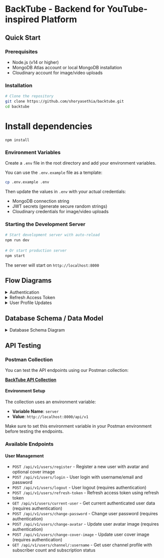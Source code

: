 # BackTube - Backend for YouTube-inspired Platform

## Quick Start

### Prerequisites
- Node.js (v14 or higher)
- MongoDB Atlas account or local MongoDB installation
- Cloudinary account for image/video uploads

### Installation
```bash
# Clone the repository
git clone https://github.com/shoryasethia/backtube.git
cd backtube
```
# Install dependencies
```
npm install
```
### Environment Variables
Create a `.env` file in the root directory and add your environment variables. 

You can use the `.env.example` file as a template:
```bash
cp .env.example .env
```

Then update the values in `.env` with your actual credentials:
- MongoDB connection string
- JWT secrets (generate secure random strings)
- Cloudinary credentials for image/video uploads

### Starting the Development Server
```bash
# Start development server with auto-reload
npm run dev

# Or start production server
npm start
```

The server will start on `http://localhost:8000`

## Flow Diagrams

<details>
<summary>Authentication</summary>

```mermaid
flowchart TD
    A[User Starts] --> B{Action?}
    
    %% Registration Flow
    B -->|Register| C[POST /api/v1/users/register]
    C --> D[Validate Required Fields]
    D --> E{Valid Data?}
    E -->|No| F[Return 400 Error]
    E -->|Yes| G[Check User Exists]
    G --> H{User Exists?}
    H -->|Yes| I[Return 409 Conflict]
    H -->|No| J[Upload Avatar to Cloudinary]
    J --> K{Avatar Upload Success?}
    K -->|No| L[Return 400 Error]
    K -->|Yes| M[Create User in DB]
    M --> N[Return User Data<br/>No Tokens Yet]
    
    %% Login Flow
    B -->|Login| O[POST /api/v1/users/login]
    O --> P[Extract username/email + password]
    P --> Q{Required Fields Present?}
    Q -->|No| R[Return 400 Error]
    Q -->|Yes| S[Find User in DB]
    S --> T{User Found?}
    T -->|No| U[Return 404 Error]
    T -->|Yes| V[Verify Password]
    V --> W{Password Valid?}
    W -->|No| X[Return 401 Error]
    W -->|Yes| Y[Generate Access Token<br/>expires: 1d]
    Y --> Z[Generate Refresh Token<br/>expires: 10d]
    Z --> AA[Save Refresh Token to DB]
    AA --> BB[Set HTTP-Only Cookies<br/>accessToken + refreshToken]
    BB --> CC[Return Success Response<br/>+ User Data + Tokens]
    
    %% Protected Route Access
    B -->|Access Protected Route| DD[Any Protected Endpoint]
    DD --> EE[Auth Middleware: verifyJWT]
    EE --> FF{Access Token in Cookie?}
    FF -->|No| GG{Token in Authorization Header?}
    GG -->|No| HH[Return 401 Unauthorized]
    GG -->|Yes| II[Extract Bearer Token]
    FF -->|Yes| JJ[Extract Cookie Token]
    II --> KK[Verify JWT Signature]
    JJ --> KK
    KK --> LL{Token Valid & Not Expired?}
    LL -->|No| MM[Return 401 Invalid Token]
    LL -->|Yes| NN[Decode User ID from Token]
    NN --> OO[Find User in DB]
    OO --> PP{User Found?}
    PP -->|No| QQ[Return 401 Invalid Token]
    PP -->|Yes| RR[Add User to req.user]
    RR --> SS[Continue to Protected Route]
    
    %% Logout Flow
    B -->|Logout| TT[POST /api/v1/users/logout]
    TT --> UU[Auth Middleware: verifyJWT]
    UU --> VV{Authentication Success?}
    VV -->|No| WW[Return 401 Unauthorized]
    VV -->|Yes| XX[Remove Refresh Token from DB<br/>$unset: refreshToken]
    XX --> YY[Clear accessToken Cookie]
    YY --> ZZ[Clear refreshToken Cookie]
    ZZ --> AAA[Return Success Response]
    
    %% Token Expiry Scenarios
    KK --> BBB{Token Expired?}
    BBB -->|Yes| CCC[JWT Library Throws<br/>TokenExpiredError]
    CCC --> DDD[Return 401 jwt expired]
    BBB -->|No| LL
    
    %% Styling
    classDef errorBox fill:#ffebee,stroke:#f44336,color:#000
    classDef successBox fill:#e8f5e8,stroke:#4caf50,color:#000
    classDef processBox fill:#e3f2fd,stroke:#2196f3,color:#000
    classDef decisionBox fill:#fff3e0,stroke:#ff9800,color:#000
    
    class F,I,L,R,U,X,HH,MM,QQ,WW,DDD errorBox
    class N,CC,SS,AAA successBox
    class C,D,G,J,M,O,P,S,V,Y,Z,AA,BB,DD,EE,II,JJ,KK,NN,OO,RR,TT,UU,XX,YY,ZZ processBox
    class B,E,H,K,Q,T,W,FF,GG,LL,PP,VV,BBB decisionBox
```

</details>

<details>
<summary>Refresh Access Token</summary>

```mermaid
flowchart TD
    A[Client Request] --> B[POST /api/v1/users/refresh-token]
    B --> C[Extract Refresh Token]
    C --> D{Token Source?}
    
    %% Token extraction
    D -->|From Cookie| E[req.cookies.refreshToken]
    D -->|From Body| F[req.body.refreshToken]
    E --> G[incomingRefreshToken]
    F --> G
    
    %% Validation
    G --> H{Token Present?}
    H -->|No| I[Return 401<br/>Unauthorized request]
    H -->|Yes| J[Verify JWT Signature]
    
    %% JWT Verification
    J --> K{Valid JWT?}
    K -->|No| L[JWT Error<br/>Invalid/Malformed]
    K -->|Yes| M[Decode Token Payload]
    
    %% User Validation
    M --> N[Extract User ID<br/>from decoded token]
    N --> O[Find User in Database<br/>User.findById]
    O --> P{User Exists?}
    P -->|No| Q[Return 401<br/>Invalid Refresh token]
    P -->|Yes| R[Compare Tokens]
    
    %% Token Comparison
    R --> S{incomingRefreshToken === user.refreshToken?}
    S -->|No| T[Return 401<br/>Token expired or used]
    S -->|Yes| U[Generate New Tokens]
    
    %% Token Generation
    U --> V[generateAccessAndRefreshTokens<br/>user._id]
    V --> W[Create New Access Token<br/>expires: 1d]
    W --> X[Create New Refresh Token<br/>expires: 10d]
    X --> Y[Save New Refresh Token<br/>to Database]
    
    %% Response
    Y --> Z[Set Cookie Options<br/>httpOnly: true, secure: true]
    Z --> AA[Set accessToken Cookie]
    AA --> BB[Set refreshToken Cookie]
    BB --> CC[Return Response<br/>200 + New Tokens]
    
    %% Error Handling
    J --> DD{JWT Error Type?}
    DD -->|TokenExpiredError| EE[Return 401<br/>jwt expired]
    DD -->|JsonWebTokenError| FF[Return 401<br/>Invalid token]
    DD -->|Other Error| GG[Return 401<br/>Error message]
    
    L --> HH[Return 401<br/>Invalid refresh token]
    EE --> HH
    FF --> HH
    GG --> HH
    
    %% Styling
    classDef errorBox fill:#ffebee,stroke:#f44336,color:#000
    classDef successBox fill:#e8f5e8,stroke:#4caf50,color:#000
    classDef processBox fill:#e3f2fd,stroke:#2196f3,color:#000
    classDef decisionBox fill:#fff3e0,stroke:#ff9800,color:#000
    classDef tokenBox fill:#f3e5f5,stroke:#9c27b0,color:#000
    
    class I,Q,T,EE,FF,GG,HH,L errorBox
    class CC successBox
    class B,C,E,F,G,J,M,N,O,R,U,V,W,X,Y,Z,AA,BB processBox
    class D,H,K,P,S,DD decisionBox
    class incomingRefreshToken,accessToken,refreshToken tokenBox
```

</details>

<details>
<summary>User Profile Updates</summary>

```mermaid
flowchart TD
    A[User Profile Update Request] --> B{Update Type?}
    
    %% Change Password Flow
    B -->|Change Password| C[POST /api/v1/users/change-password]
    C --> D[Auth Middleware: verifyJWT]
    D --> E{Authenticated?}
    E -->|No| F[Return 401 Unauthorized]
    E -->|Yes| G[Extract Form Data<br/>upload.none middleware]
    G --> H[Get oldPassword, newPassword,<br/>confirmNewPassword from req.body]
    H --> I{newPassword === confirmNewPassword?}
    I -->|No| J[Return 400<br/>Passwords do not match]
    I -->|Yes| K[Find User in DB<br/>req.user._id]
    K --> L[Verify Old Password<br/>user.isPasswordCorrect]
    L --> M{Old Password Valid?}
    M -->|No| N[Return 400<br/>Invalid old password]
    M -->|Yes| O[Update Password<br/>user.password = newPassword]
    O --> P[Save User<br/>validateBeforeSave: false]
    P --> Q[Return 200<br/>Password updated successfully]
    
    %% Get Current User Flow
    B -->|Get Current User| R[GET /api/v1/users/current-user]
    R --> S[Auth Middleware: verifyJWT]
    S --> T{Authenticated?}
    T -->|No| U[Return 401 Unauthorized]
    T -->|Yes| V{req.user exists?}
    V -->|No| W[Return 401<br/>User not found]
    V -->|Yes| X[Return 200<br/>Current user data]
    
    %% Update Avatar Flow
    B -->|Update Avatar| Y[POST /api/v1/users/change-avatar]
    Y --> Z[Auth Middleware: verifyJWT]
    Z --> AA{Authenticated?}
    AA -->|No| BB[Return 401 Unauthorized]
    AA -->|Yes| CC[Single Upload Middleware<br/>uploadSingleAvatar]
    CC --> DD[Get File Path<br/>req.file.path]
    DD --> EE{Avatar File Present?}
    EE -->|No| FF[Return 400<br/>Avatar file missing]
    EE -->|Yes| GG[Upload to Cloudinary<br/>uploadOnCloudinary]
    GG --> HH{Upload Success?}
    HH -->|No| II[Return 400<br/>Upload failed]
    HH -->|Yes| JJ[Get Current User<br/>& Old Avatar URL]
    JJ --> KK[Update User Avatar<br/>in Database]
    KK --> LL{Old Avatar URL exists?}
    LL -->|No| MM[Return Success Response<br/>deletionStatus: null]
    LL -->|Yes| NN[Try Delete Old Avatar<br/>deleteFromCloudinary]
    NN --> OO{Deletion Success?}
    OO -->|Yes| PP[Return Success Response<br/>deletionStatus: success]
    OO -->|No| QQ[Return Success Response<br/>deletionStatus: error message]
    
    %% Update Cover Image Flow
    B -->|Update Cover Image| RR[POST /api/v1/users/change-cover-image]
    RR --> SS[Auth Middleware: verifyJWT]
    SS --> TT{Authenticated?}
    TT -->|No| UU[Return 401 Unauthorized]
    TT -->|Yes| VV[Single Upload Middleware<br/>uploadSingleCoverImage]
    VV --> WW[Get File Path<br/>req.file.path]
    WW --> XX{Cover Image File Present?}
    XX -->|No| YY[Return 400<br/>Cover image file missing]
    XX -->|Yes| ZZ[Upload to Cloudinary<br/>uploadOnCloudinary]
    ZZ --> AAA{Upload Success?}
    AAA -->|No| BBB[Return 400<br/>Upload failed]
    AAA -->|Yes| CCC[Get Current User<br/>& Old Cover Image URL]
    CCC --> DDD[Update User Cover Image<br/>in Database]
    DDD --> EEE{Old Cover Image URL exists?}
    EEE -->|No| FFF[Return Success Response<br/>deletionStatus: null]
    EEE -->|Yes| GGG[Try Delete Old Cover Image<br/>deleteFromCloudinary]
    GGG --> HHH{Deletion Success?}
    HHH -->|Yes| III[Return Success Response<br/>deletionStatus: success]
    HHH -->|No| JJJ[Return Success Response<br/>deletionStatus: error message]
    
    %% Styling
    classDef errorBox fill:#ffebee,stroke:#f44336,color:#000
    classDef successBox fill:#e8f5e8,stroke:#4caf50,color:#000
    classDef processBox fill:#e3f2fd,stroke:#2196f3,color:#000
    classDef decisionBox fill:#fff3e0,stroke:#ff9800,color:#000
    classDef uploadBox fill:#f3e5f5,stroke:#9c27b0,color:#000
    classDef authBox fill:#e1f5fe,stroke:#00acc1,color:#000
    
    class F,J,N,U,W,BB,FF,II,UU,YY,BBB errorBox
    class Q,X,MM,PP,QQ,FFF,III,JJJ successBox
    class C,D,G,H,K,L,O,P,R,S,Y,Z,CC,DD,GG,JJ,KK,RR,SS,VV,WW,ZZ,CCC,DDD processBox
    class B,E,I,M,T,V,AA,EE,HH,LL,NN,OO,TT,XX,AAA,EEE,GGG,HHH decisionBox
    class GG,ZZ,NN,GGG uploadBox
    class D,S,Z,SS authBox
```

</details>

## Database Schema / Data Model

<details>
<summary>Database Schema Diagram</summary>

![Data Model](src/data-model/data-model.png)

</details>

## API Testing

### Postman Collection
You can test the API endpoints using our Postman collection:

**[BackTube API Collection](https://shoryasethia.postman.co/workspace/Shorya-Sethia's-Workspace~2988e049-8a94-4224-8f3b-baf9295c8093/collection/45179578-ef61529f-1127-4054-95bd-6102984a03d8?action=share&creator=45179578&active-environment=45179578-1756074b-0697-45b4-acd1-03fd72d67ace)**

#### Environment Setup
The collection uses an environment variable:
- **Variable Name**: `server`
- **Value**: `http://localhost:8000/api/v1`

Make sure to set this environment variable in your Postman environment before testing the endpoints.


### Available Endpoints

#### User Management
- `POST /api/v1/users/register` - Register a new user with avatar and optional cover image
- `POST /api/v1/users/login` - User login with username/email and password
- `POST /api/v1/users/logout` - User logout (requires authentication)
- `POST /api/v1/users/refresh-token` - Refresh access token using refresh token
- `GET /api/v1/users/current-user` - Get current authenticated user data (requires authentication)
- `POST /api/v1/users/change-password` - Change user password (requires authentication)
- `POST /api/v1/users/change-avatar` - Update user avatar image (requires authentication)
- `POST /api/v1/users/change-cover-image` - Update user cover image (requires authentication)
- `GET /api/v1/users/channel/:username` - Get user channel profile with subscriber count and subscription status
